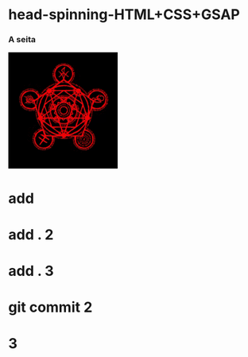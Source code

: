 # head-spinning-HTML+CSS+GSAP
### A seita 


![](tenor.gif)
 
# add
# add . 2
# add . 3
# git commit 2
# 3